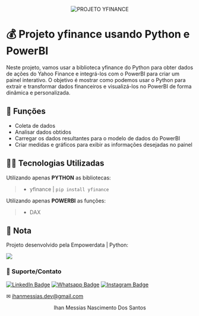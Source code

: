 

<p align="center">
<img src="" alt="PROJETO YFINANCE">
</p>

# 💰 Projeto yfinance usando Python e PowerBI
Neste projeto, vamos usar a biblioteca yfinance do Python para obter dados de ações do Yahoo Finance e integrá-los com o PowerBI para criar um painel interativo. O objetivo é mostrar como podemos usar o Python para extrair e transformar dados financeiros e visualizá-los no PowerBI de forma dinâmica e personalizada.

## 🔧 Funções

- Coleta de dados
- Analisar dados obtidos
- Carregar os dados resultantes para o modelo de dados do PowerBI
- Criar medidas e gráficos para exibir as informações desejadas no painel

## 👨‍💻 Tecnologias Utilizadas

Utilizando apenas **PYTHON** as bibliotecas:

> - yfinance | `pip install yfinance`

Utilizando apenas **POWERBI** as funções:

> - DAX

## 📜 Nota
Projeto desenvolvido pela Empowerdata | Python:

<a href = "https://www.empowerdata.com.br/"><img src="https://img.shields.io/badge/EMPOWERDATA-Saiba%20Mais-lightgrey" target="_blank"></a>

### 🤝 Suporte/Contato

[![LinkedIn Badge](https://img.shields.io/static/v1?style=for-the-badge&message=LinkedIn&color=0A66C2&logo=LinkedIn&logoColor=FFFFFF&label=)](https://www.linkedin.com/in/ihanmessias/)
[![Whatsapp Badge](https://img.shields.io/badge/WhatsApp-25D366?style=for-the-badge&logo=whatsapp&logoColor=white)](https://wa.me/61996487935)
[![Instagram Badge](https://img.shields.io/badge/Instagram-E4405F?style=for-the-badge&logo=instagram&logoColor=white)](https://www.instagram.com/devlinuxtv/)

✉ ihanmessias.dev@gmail.com

<p align="center">Ihan Messias Nascimento Dos Santos</p>